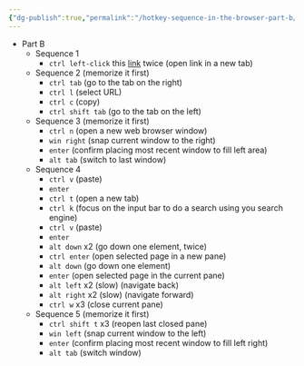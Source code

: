```yaml
---
{"dg-publish":true,"permalink":"/hotkey-sequence-in-the-browser-part-b/"}
---
```

- Part B
	- Sequence 1 
		- `ctrl left-click` this [link](https://obsidian.md/) twice (open link in a new tab)
	- Sequence 2 (memorize it first)
		- `ctrl tab` (go to the tab on the right)
		- `ctrl l` (select URL)
		- `ctrl c` (copy)
		- `ctrl shift tab` (go to the tab on the left)
	- Sequence 3 (memorize it first)
		- `ctrl n` (open a new web browser window)
		- `win right` (snap current window to the right)
		- `enter` (confirm placing most recent window to fill left area)
		- `alt tab` (switch to last window)
	- Sequence 4
		- `ctrl v` (paste)
		- `enter`
		- `ctrl t` (open a new tab)
		- `ctrl k` (focus on the input bar to do a search using you search engine)
		- `ctrl v` (paste)
		- `enter`
		- `alt down` x2 (go down one element, twice)
		- `ctrl enter` (open selected page in a new pane)
		- `alt down` (go down one element)
		- `enter` (open selected page in the current pane)
		- `alt left` x2 (slow) (navigate back)
		- `alt right` x2 (slow) (navigate forward)
		- `ctrl w` x3 (close current pane)
	- Sequence 5 (memorize it first)
		- `ctrl shift t` x3 (reopen last closed pane)
		- `win left` (snap current window to the left)
		- `enter` (confirm placing most recent window to fill left right)
		- `alt tab` (switch window)
